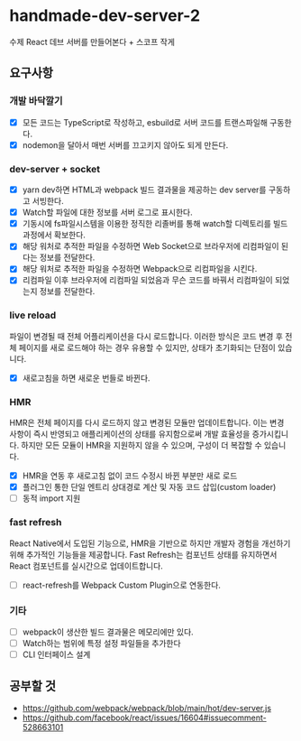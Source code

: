 # handmade-dev-server-2

수제 React 데브 서버를 만들어본다 + 스코프 작게

## 요구사항

### 개발 바닥깔기

- [x] 모든 코드는 TypeScript로 작성하고, esbuild로 서버 코드를 트랜스파일해 구동한다.
- [x] nodemon을 달아서 매번 서버를 끄고키지 않아도 되게 만든다.

### dev-server + socket

- [x] yarn dev하면 HTML과 webpack 빌드 결과물을 제공하는 dev server를 구동하고 서빙한다.
- [x] Watch할 파일에 대한 정보를 서버 로그로 표시한다.
- [x] 기동시에 fs파일시스템을 이용한 정직한 리졸버를 통해 watch할 디렉토리를 빌드 과정에서 확보한다.
- [x] 해당 워처로 추적한 파일을 수정하면 Web Socket으로 브라우저에 리컴파일이 된다는 정보를 전달한다.
- [x] 해당 워처로 추적한 파일을 수정하면 Webpack으로 리컴파일을 시킨다.
- [x] 리컴파일 이후 브라우저에 리컴파일 되었음과 무슨 코드를 바꿔서 리컴파일이 되었는지 정보를 전달한다.

### live reload

파일이 변경될 때 전체 어플리케이션을 다시 로드합니다. 이러한 방식은 코드 변경 후 전체 페이지를 새로 로드해야 하는 경우 유용할 수 있지만, 상태가 초기화되는 단점이 있습니다.

- [x] 새로고침을 하면 새로운 번들로 바뀐다.

### HMR

HMR은 전체 페이지를 다시 로드하지 않고 변경된 모듈만 업데이트합니다. 이는 변경 사항이 즉시 반영되고 애플리케이션의 상태를 유지함으로써 개발 효율성을 증가시킵니다. 하지만 모든 모듈이 HMR을 지원하지 않을 수 있으며, 구성이 더 복잡할 수 있습니다.

- [x] HMR을 연동 후 새로고침 없이 코드 수정시 바뀐 부분만 새로 로드
- [x] 플러그인 통한 단일 엔트리 상대경로 계산 및 자동 코드 삽입(custom loader)
- [ ] 동적 import 지원

### fast refresh

React Native에서 도입된 기능으로, HMR을 기반으로 하지만 개발자 경험을 개선하기 위해 추가적인 기능들을 제공합니다. Fast Refresh는 컴포넌트 상태를 유지하면서 React 컴포넌트를 실시간으로 업데이트합니다.

- [ ] react-refresh를 Webpack Custom Plugin으로 연동한다.

### 기타

- [ ] webpack이 생산한 빌드 결과물은 메모리에만 있다.
- [ ] Watch하는 범위에 특정 설정 파일들을 추가한다
- [ ] CLI 인터페이스 설계

## 공부할 것

- https://github.com/webpack/webpack/blob/main/hot/dev-server.js
- https://github.com/facebook/react/issues/16604#issuecomment-528663101
